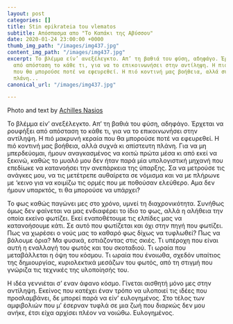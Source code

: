 ```yaml
---
layout: post
categories: []
title: Stin epikrateia tou vlematos
subtitle: Απόσπασμα απο "Το Καπάκι της Αβύσσου"
date: 2020-01-24 23:00:00 +0000
thumb_img_path: "/images/img437.jpg"
content_img_path: "/images/img437.jpg"
excerpt: Το βλέμμα είν’ ανεξέλεγκτο. Aπ’ τη βαθιά του φύση, αδηφάγο. Έρχεται να ρουφήξει
  από απόσταση το κάθε τι, για να το επικοινωνήσει στην αντίληψη. Η πιό μακρυνή κεραία
  που θα μπορούσε ποτέ να εφευρεθεί. Η πιό κοντινή μας βοήθεια, αλλά συχνά κι απίστευτη
  πλάνη...
canonical_url: "/images/img437.jpg"

---
```

Photo and text by <a href="https://anikon.org/" target="blank">Achilles Nasios</a>

Το βλέμμα είν’ ανεξέλεγκτο. Aπ’ τη βαθιά του φύση, αδηφάγο. Έρχεται να ρουφήξει από απόσταση το κάθε τι, για να το επικοινωνήσει στην αντίληψη. Η πιό μακρυνή κεραία που θα μπορούσε ποτέ να εφευρεθεί. Η πιό κοντινή μας βοήθεια, αλλά συχνά κι απίστευτη πλάνη. Για να μη μπερδεύομαι, ήμουν αναγκασμένος να κοιτώ πρώτα μέσα κι από εκεί να ξεκινώ, καθώς το μυαλό μου δεν ήταν παρά μία υπολογιστική μηχανή που επεδίωκε να κατανοήσει την ανεπάρκεια της ύπαρξης. Σα να μετρούσε τις ανάγκες μου, να τις μετέτρεπε αυθαίρετα σε νόμισμα και να με πλήρωνε με ‘κεινο για να κοιμίζω τις ορμές που με ποθούσαν ελεύθερο. Αμα δεν ήμουν υπαρκτός, τι θα μπορούσε να υπάρχει?

Το φως καθώς παγώνει μες στο χρόνο, υμνεί τη διαχρονικότητα. Συνήθως όμως δεν φαίνεται να μας ενδιαφέρει το ίδιο το φως, αλλά η αλήθεια την οποία εκείνο φωτίζει. Εκεί εναποθέτουμε τις ελπίδες μας να κατανοήσουμε κάτι. Σε αυτό που φωτίζεται και όχι στην πηγή που φωτίζει. Πως να χωρέσει ο νούς μας το καθαρό φως δίχως να τυφλωθεί? Πως να βάλουμε όρια? Μα φυσικά, εστιάζοντας στις σκιές. Τι υπέροχη που είναι αυτή η εναλλαγή του φωτός και του σκοταδιού. Τι ωραία που μεταβάλλεται η όψη του κόσμου. Τι ωραία που ένοιωθα, σχεδόν υπαίτιος της δημιουργίας, κυριολεκτικά μεσάζων του φωτός, από τη στιγμή που γνώριζα τις τεχνικές της υλοποίησής του.

Η ιδέα γεννιέται σ’ εναν άφανο κόσμο. Γίνεται αισθητή μόνο μες στην αντίληψη. Εκείνος που κατέχει έναν τρόπο να υλοποιεί τις ιδέες που προσλαμβάνει, δε μπορεί παρά να είν’ ευλογημένος. Στο τέλος των αμφιβολιών που μ’ έσερναν τυφλά σε μια ζωή που διαρκώς δεν μου ανήκε, έτσι είχα αρχίσει πλέον να νοιώθω. Ευλογημένος.